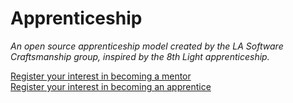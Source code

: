 Apprenticeship
==============

_An open source apprenticeship model created by the LA Software Craftsmanship group, inspired by the 8th Light apprenticeship._

[Register your interest in becoming a mentor](https://8l2a.typeform.com/to/Bc6IU9)
<br />
[Register your interest in becoming an apprentice](https://8l2a.typeform.com/to/QQpnXH)
